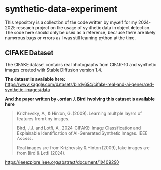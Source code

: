 # synthetic-data-experiment
This repository is a collection of the code written by myself for my 2024-2025 research project on the usage of synthetic data in object detection.
The code here should only be used as a reference, because there are likely numerous bugs or errors as I was still learning python at the time.

## CIFAKE Dataset
The CIFAKE dataset contains real photographs from CIFAR-10 and synthetic images created with Stable Diffusion version 1.4.

**The dataset is available here:**
https://www.kaggle.com/datasets/birdy654/cifake-real-and-ai-generated-synthetic-images/data

**And the paper written by Jordan J. Bird involving this dataset is available here:**

> Krizhevsky, A., & Hinton, G. (2009). Learning multiple layers of features from tiny images.
>
> Bird, J.J. and Lotfi, A., 2024. CIFAKE: Image Classification and Explainable Identification of AI-Generated Synthetic Images. IEEE Access.
>
> Real images are from Krizhevsky & Hinton (2009), fake images are from Bird & Lotfi (2024). 

https://ieeexplore.ieee.org/abstract/document/10409290
